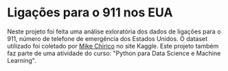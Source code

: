 # Ligações para o 911 nos EUA
Neste projeto foi feita uma análise exloratória dos dados de ligações para o 911, número de telefone de emergência dos Estados Unidos. O dataset utilizado foi coletado por <a href='https://www.kaggle.com/mchirico/montcoalert'>Mike Chirico</a> no site Kaggle. Este projeto também faz parte de uma atividade do curso: "Python para Data Science e Machine Learning".
